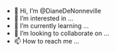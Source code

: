 - 👋 Hi, I’m @DianeDeNonneville
- 👀 I’m interested in ...
- 🌱 I’m currently learning ...
- 💞️ I’m looking to collaborate on ...
- 📫 How to reach me ...

<!---
DianeDeNonneville/DianeDeNonneville is a ✨ special ✨ repository because its `README.md` (this file) appears on your GitHub profile.
You can click the Preview link to take a look at your changes.
--->
